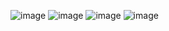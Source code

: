 ![image](https://user-images.githubusercontent.com/77550580/171280419-22492e97-2426-4d03-acd9-7054b96e3eb9.png)
![image](https://user-images.githubusercontent.com/77550580/171280467-0c9a2efb-6d55-43f4-997d-f23774a62756.png)
![image](https://user-images.githubusercontent.com/77550580/171280512-66020650-5e9d-4b75-9897-b2b23153e4be.png)
![image](https://user-images.githubusercontent.com/77550580/171280614-28155f92-932e-4257-8333-af382f849adf.png)
